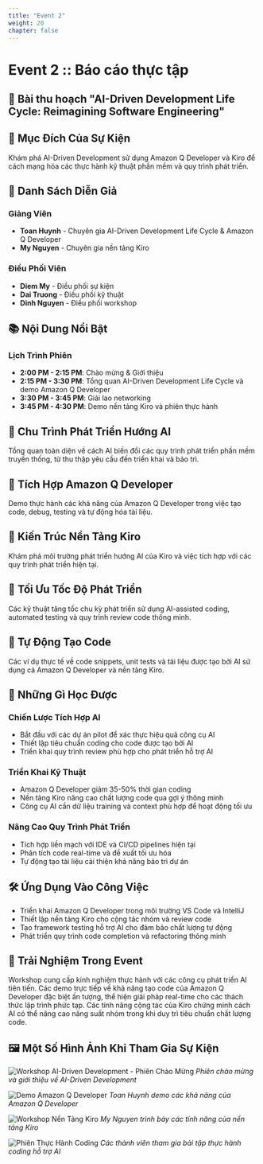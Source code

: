 ```yaml
---
title: "Event 2"
weight: 20
chapter: false
---
```


# Event 2 :: Báo cáo thực tập

## 📝 Bài thu hoạch "AI-Driven Development Life Cycle: Reimagining Software Engineering"

## 🎯 Mục Đích Của Sự Kiện
Khám phá AI-Driven Development sử dụng Amazon Q Developer và Kiro để cách mạng hóa các thực hành kỹ thuật phần mềm và quy trình phát triển.

## 🎤 Danh Sách Diễn Giả
### Giảng Viên
- **Toan Huynh** - Chuyên gia AI-Driven Development Life Cycle & Amazon Q Developer
- **My Nguyen** - Chuyên gia nền tảng Kiro

### Điều Phối Viên
- **Diem My** - Điều phối sự kiện
- **Dai Truong** - Điều phối kỹ thuật
- **Dinh Nguyen** - Điều phối workshop

## 📚 Nội Dung Nổi Bật
### Lịch Trình Phiên
- **2:00 PM - 2:15 PM**: Chào mừng & Giới thiệu
- **2:15 PM - 3:30 PM**: Tổng quan AI-Driven Development Life Cycle và demo Amazon Q Developer
- **3:30 PM - 3:45 PM**: Giải lao networking
- **3:45 PM - 4:30 PM**: Demo nền tảng Kiro và phiên thực hành

## 🧱 Chu Trình Phát Triển Hướng AI
Tổng quan toàn diện về cách AI biến đổi các quy trình phát triển phần mềm truyền thống, từ thu thập yêu cầu đến triển khai và bảo trì.

## 🧠 Tích Hợp Amazon Q Developer
Demo thực hành các khả năng của Amazon Q Developer trong việc tạo code, debug, testing và tự động hóa tài liệu.

## 🔄 Kiến Trúc Nền Tảng Kiro
Khám phá môi trường phát triển hướng AI của Kiro và việc tích hợp với các quy trình phát triển hiện tại.

## 🧮 Tối Ưu Tốc Độ Phát Triển
Các kỹ thuật tăng tốc chu kỳ phát triển sử dụng AI-assisted coding, automated testing và quy trình review code thông minh.

## 🤖 Tự Động Tạo Code
Các ví dụ thực tế về code snippets, unit tests và tài liệu được tạo bởi AI sử dụng cả Amazon Q Developer và nền tảng Kiro.

## 🧠 Những Gì Học Được
### Chiến Lược Tích Hợp AI
- Bắt đầu với các dự án pilot để xác thực hiệu quả công cụ AI
- Thiết lập tiêu chuẩn coding cho code được tạo bởi AI
- Triển khai quy trình review phù hợp cho phát triển hỗ trợ AI

### Triển Khai Kỹ Thuật
- Amazon Q Developer giảm 35-50% thời gian coding
- Nền tảng Kiro nâng cao chất lượng code qua gợi ý thông minh
- Công cụ AI cần dữ liệu training và context phù hợp để hoạt động tối ưu

### Nâng Cao Quy Trình Phát Triển
- Tích hợp liền mạch với IDE và CI/CD pipelines hiện tại
- Phân tích code real-time và đề xuất tối ưu hóa
- Tự động tạo tài liệu cải thiện khả năng bảo trì dự án

## 🛠️ Ứng Dụng Vào Công Việc
- Triển khai Amazon Q Developer trong môi trường VS Code và IntelliJ
- Thiết lập nền tảng Kiro cho cộng tác nhóm và review code
- Tạo framework testing hỗ trợ AI cho đảm bảo chất lượng tự động
- Phát triển quy trình code completion và refactoring thông minh

## 🌟 Trải Nghiệm Trong Event
Workshop cung cấp kinh nghiệm thực hành với các công cụ phát triển AI tiên tiến. Các demo trực tiếp về khả năng tạo code của Amazon Q Developer đặc biệt ấn tượng, thể hiện giải pháp real-time cho các thách thức lập trình phức tạp. Các tính năng cộng tác của Kiro chứng minh cách AI có thể nâng cao năng suất nhóm trong khi duy trì tiêu chuẩn chất lượng code.

## 🖼️ Một Số Hình Ảnh Khi Tham Gia Sự Kiện
![Workshop AI-Driven Development - Phiên Chào Mừng](/images/event2/1.jpg)
*Phiên chào mừng và giới thiệu về AI-Driven Development*

![Demo Amazon Q Developer](/images/event2/2.jpg)
*Toan Huynh demo các khả năng của Amazon Q Developer*

![Workshop Nền Tảng Kiro](/images/event2/3.jpg)
*My Nguyen trình bày các tính năng của nền tảng Kiro*

![Phiên Thực Hành Coding](/images/event2/4.jpg)
*Các thành viên tham gia bài tập thực hành coding hỗ trợ AI*